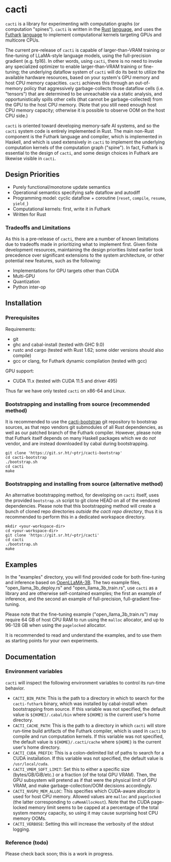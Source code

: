 # cacti

`cacti` is a library for experimenting with computation graphs
(or computation "spines"). `cacti` is written in the
[Rust](https://github.com/rust-lang/rust)
[language](https://rust-lang.org/), and uses the
[Futhark](https://github.com/diku-dk/futhark)
[language](https://futhark-lang.org/) to implement
computational kernels targeting GPUs and multicore CPUs.

The current pre-release of `cacti` is capable of larger-than-VRAM
training or fine-tuning of LLaMA-style language models, using the
full-precision gradient (e.g. fp16). In other words, using `cacti`,
there is no need to invoke any specialized optimizer to enable
larger-than-VRAM training or fine-tuning;
the underlying dataflow system of `cacti` will do its best to
utilize the available hardware resources, based on your system's
GPU memory and host CPU memory capacities.
`cacti` achieves this through an out-of-memory policy that
aggressively garbage-collects those dataflow cells (i.e. "tensors")
that are determined to be unreachable via a static analysis, and
opportunistically spills other cells (that cannot be
garbage-collected) from the GPU to the host CPU memory.
(Note that you still need enough host CPU memory capacity;
otherwise it is possible to observe OOM on the host CPU side.)

`cacti` is oriented toward developing memory-safe AI systems,
and so the `cacti` system code is entirely implemented in Rust.
The main non-Rust component is the Futhark language and compiler,
which is implemented in Haskell, and which is used extensively in
`cacti` to implement the underlying computation kernels of the
computation graph ("spine"). In fact, Futhark is essential to the
design of `cacti`, and some design choices in Futhark are likewise
visible in `cacti`.

## Design Priorities

- Purely functional/monotone update semantics
- Operational semantics specifying safe dataflow and autodiff
- Programming model: cyclic dataflow + coroutine (`reset`, `compile`, `resume`, `yield_`)
- Computational kernels: first, write it in Futhark
- Written for Rust

### Tradeoffs and Limitations

As this is a pre-release of `cacti`, there are a number of known
limitations due to tradeoffs made in prioritizing what to implement
first. Given finite development resources, maintaining the design
priorities listed earlier took precedence over significant extensions
to the system architecture, or other potential new features, such as
the following:

- Implementations for GPU targets other than CUDA
- Multi-GPU
- Quantization
- Python inter-op

## Installation

### Prerequisites

Requirements:

- git
- ghc and cabal-install (tested with GHC 9.0)
- rustc and cargo (tested with Rust 1.62; some older versions should also compile)
- gcc or clang, for Futhark dynamic compilation (tested with gcc)

GPU support:

- CUDA 11.x (tested with CUDA 11.5 and driver 495)

Thus far we have only tested `cacti` on x86-64 and Linux.

### Bootstrapping and installing from source (recommended method)

It is recommended to use the
[cacti-bootstrap](https://git.sr.ht/~ptrj/cacti-bootstrap)
git repository to bootstrap sources, as that repo vendors
git submodules of all Rust dependencies, as well as our patched
branch of the Futhark compiler.
However, please note that Futhark itself depends on many
Haskell packages which we do _not_ vendor, and are instead
downloaded by cabal during bootstrapping.

    git clone 'https://git.sr.ht/~ptrj/cacti-bootstrap'
    cd cacti-bootstrap
    ./bootstrap.sh
    cd cacti
    make

### Bootstrapping and installing from source (alternative method)

An alternative bootstrapping method, for developing on `cacti`
itself, uses the provided `bootstrap.sh` script to git clone
HEAD on all of the vendored dependencies.
Please note that this bootstrapping method will create a bunch
of cloned repo directories _outside the cacti repo directory_,
thus it is recommended to perform this in a dedicated workspace
directory.

    mkdir <your-workspace-dir>
    cd <your-workspace-dir>
    git clone 'https://git.sr.ht/~ptrj/cacti'
    cd cacti
    ./bootstrap.sh
    make

## Examples

In the "examples" directory, you will find provided code for
both fine-tuning and inference based on
[OpenLLaMA-3B](https://huggingface.co/openlm-research/open_llama_3b_v2).
The two example files, "open_llama_3b_deploy.rs" and
"open_llama_3b_train.rs", use `cacti` as a library and are
otherwise self-contained examples;
the first an example of inference, and the second an example
of full-precision, full-gradient fine-tuning.

Please note that the fine-tuning example
("open_llama_3b_train.rs") may require 64 GB of host CPU RAM
to run using the `malloc` allocator, and up to 96-128 GB when
using the `pagelocked` allocator.

It is recommended to read and understand the examples, and
to use them as starting points for your own experiments.

## Documentation

### Environment variables

`cacti` will inspect the following environment variables
to control its run-time behavior.

- `CACTI_BIN_PATH`: This is the path to a directory in which
  to search for the `cacti-futhark` binary, which was
  installed by cabal-install when bootstrapping from source.
  If this variable was not specified, the default value is
  `${HOME}/.cabal/bin` where `${HOME}` is the current user's
  home directory.
- `CACTI_CACHE_PATH`: This is the path to a directory in
  which `cacti` will store run-time build artifacts of the
  Futhark compiler, which is used in `cacti` to compile and
  run computation kernels.
  If this variable was not specified, the default value is
  `${HOME}/.cacti/cache` where `${HOME}` is the current
  user's home directory.
- `CACTI_CUDA_PREFIX`: This is a colon-delimited list of
  paths to search for a CUDA installation.
  If this variable was not specified, the default value is
  `/usr/local/cuda`.
- `CACTI_VMEM_SOFT_LIMIT`: Set this to either a specific size
  (bytes/GB/GiB/etc.) or a fraction (of the total GPU VRAM).
  Then, the GPU subsystem will pretend as if that were the
  physical limit of GPU VRAM, and make garbage-collection/OOM
  decisions accordingly.
- `CACTI_NVGPU_MEM_ALLOC`: This specifies which CUDA-aware
  allocator is used for host CPU memory. Allowed values are
  `malloc` and `pagelocked` (the latter corresponding to
  `cuMemAllocHost`).
  Note that the CUDA page-locked memory limit seems to be
  capped at a percentage of the total system memory capacity,
  so using it may cause surprising host CPU memory OOMs.
- `CACTI_VERBOSE`: Setting this will increase the verbosity
  of the stdout logging.

### Reference (todo)

Please check back soon; this is a work in progress.

